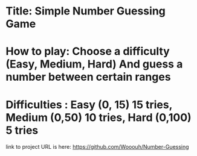 # Title: Simple Number Guessing Game

# How to play: Choose a difficulty (Easy, Medium, Hard) And guess a number between certain ranges
# Difficulties : Easy (0, 15) 15 tries, Medium (0,50) 10 tries, Hard (0,100) 5 tries


link to project URL is here:
https://github.com/Wooouh/Number-Guessing
